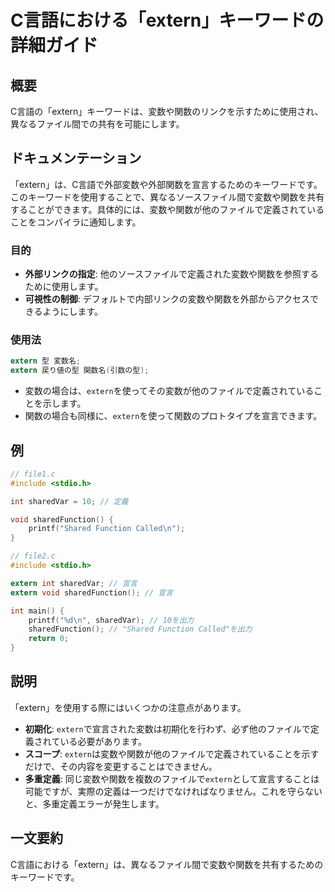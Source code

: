 <!--
Meta Description: # C言語における「extern」キーワードの詳細ガイド ## 概要 C言語の「extern」キーワードは、変数や関数のリンクを示すために使用され、異なるファイル間での共有を可能にします。 ## ドキュメンテーション 「extern」は、C言語で外部変数や外部関数を宣言するためのキーワードです。この...
Meta Keywords: extern, int, sharedvar, sharedfunction, c言語における
-->

# C言語における「extern」キーワードの詳細ガイド

## 概要
C言語の「extern」キーワードは、変数や関数のリンクを示すために使用され、異なるファイル間での共有を可能にします。

## ドキュメンテーション
「extern」は、C言語で外部変数や外部関数を宣言するためのキーワードです。このキーワードを使用することで、異なるソースファイル間で変数や関数を共有することができます。具体的には、変数や関数が他のファイルで定義されていることをコンパイラに通知します。

### 目的
- **外部リンクの指定**: 他のソースファイルで定義された変数や関数を参照するために使用します。
- **可視性の制御**: デフォルトで内部リンクの変数や関数を外部からアクセスできるようにします。

### 使用法
```c
extern 型 変数名;
extern 戻り値の型 関数名(引数の型);
```
- 変数の場合は、`extern`を使ってその変数が他のファイルで定義されていることを示します。
- 関数の場合も同様に、`extern`を使って関数のプロトタイプを宣言できます。

## 例
```c
// file1.c
#include <stdio.h>

int sharedVar = 10; // 定義

void sharedFunction() {
    printf("Shared Function Called\n");
}

// file2.c
#include <stdio.h>

extern int sharedVar; // 宣言
extern void sharedFunction(); // 宣言

int main() {
    printf("%d\n", sharedVar); // 10を出力
    sharedFunction(); // "Shared Function Called"を出力
    return 0;
}
```

## 説明
「extern」を使用する際にはいくつかの注意点があります。

- **初期化**: `extern`で宣言された変数は初期化を行わず、必ず他のファイルで定義されている必要があります。
- **スコープ**: `extern`は変数や関数が他のファイルで定義されていることを示すだけで、その内容を変更することはできません。
- **多重定義**: 同じ変数や関数を複数のファイルで`extern`として宣言することは可能ですが、実際の定義は一つだけでなければなりません。これを守らないと、多重定義エラーが発生します。

## 一文要約
C言語における「extern」は、異なるファイル間で変数や関数を共有するためのキーワードです。